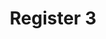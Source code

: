 ---
date:  ""
draft: "false"
title: "Register 3"
terms: ['register']
cover:
    icons: ""
    image: ""
    video: ""
    anima: ""
---